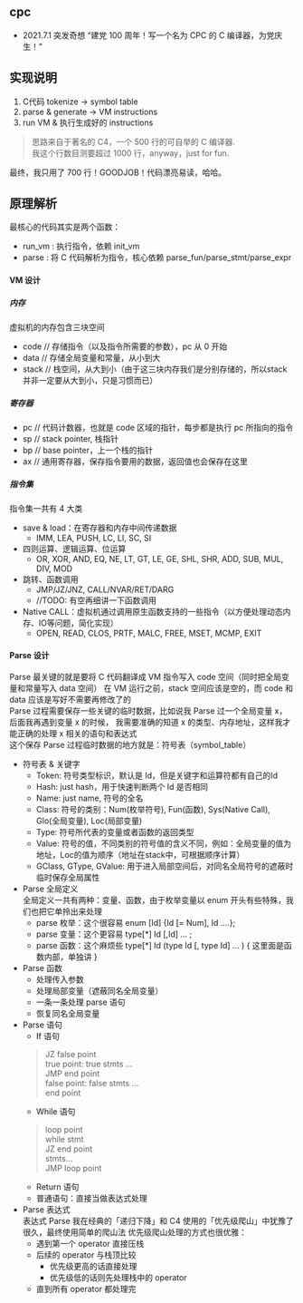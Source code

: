 ## cpc
- 2021.7.1 突发奇想 “建党 100 周年！写一个名为 CPC 的 C 编译器，为党庆生！”

## 实现说明
1. C代码 tokenize -> symbol table
2. parse & generate -> VM instructions
3. run VM & 执行生成好的 instructions

> 思路来自于著名的 C4，一个 500 行的可自举的 C 编译器.   
> 我这个行数目测要超过 1000 行，anyway，just for fun.

最终，我只用了 700 行！GOODJOB！代码漂亮易读，哈哈。

## 原理解析
最核心的代码其实是两个函数：
- run_vm : 执行指令，依赖 init_vm
- parse  : 将 C 代码解析为指令，核心依赖 parse_fun/parse_stmt/parse_expr

#### VM 设计
##### 内存
虚拟机的内存包含三块空间
 - code // 存储指令（以及指令所需要的参数），pc 从 0 开始
 - data // 存储全局变量和常量，从小到大
 - stack // 栈空间，从大到小（由于这三块内存我们是分别存储的，所以stack并非一定要从大到小，只是习惯而已）

##### 寄存器
 - pc // 代码计数器，也就是 code 区域的指针，每步都是执行 pc 所指向的指令
 - sp // stack pointer, 栈指针
 - bp // base pointer，上一个栈的指针
 - ax // 通用寄存器，保存指令要用的数据，返回值也会保存在这里

##### 指令集
指令集一共有 4 大类
 - save & load：在寄存器和内存中间传递数据
   - IMM, LEA, PUSH, LC, LI, SC, SI
 - 四则运算、逻辑运算、位运算
   - OR, XOR, AND, EQ, NE, LT, GT, LE, GE, SHL, SHR, ADD, SUB, MUL, DIV, MOD
 - 跳转、函数调用
   - JMP/JZ/JNZ, CALL/NVAR/RET/DARG
   - //TODO: 有空再细讲一下函数调用
 - Native CALL：虚拟机通过调用原生函数支持的一些指令（以方便处理动态内存、IO等问题，简化实现）
   - OPEN, READ, CLOS, PRTF, MALC, FREE, MSET, MCMP, EXIT

#### Parse 设计
Parse 最关键的就是要将 C 代码翻译成 VM 指令写入 code 空间（同时把全局变量和常量写入 data 空间） 
在 VM 运行之前，stack 空间应该是空的，而 code 和 data 应该是写好不需要再修改了的  
Parse 过程需要保存一些关键的临时数据，比如说我 Parse 过一个全局变量 x，后面我再遇到变量 x 的时候，
我需要准确的知道 x 的类型、内存地址，这样我才能正确的处理 x 相关的语句和表达式  
这个保存 Parse 过程临时数据的地方就是：符号表（symbol_table）
- 符号表 & 关键字
  - Token: 符号类型标识，默认是 Id，但是关键字和运算符都有自己的Id
  - Hash: just hash，用于快速判断两个 Id 是否相同
  - Name: just name, 符号的全名
  - Class: 符号的类别：Num(枚举符号), Fun(函数), Sys(Native Call), Glo(全局变量), Loc(局部变量)
  - Type: 符号所代表的变量或者函数的返回类型
  - Value: 符号的值，不同类别的符号值的含义不同，例如：全局变量的值为地址，Loc的值为顺序（地址在stack中，可根据顺序计算）
  - GClass, GType, GValue: 用于进入局部空间后，对同名全局符号的遮蔽时临时保存全局属性
- Parse 全局定义  
全局定义一共有两种：变量、函数，由于枚举变量以 enum 开头有些特殊，我们也把它单拎出来处理
  - parse 枚举：这个很容易 enum [Id] {Id [= Num], Id ....};
  - parse 变量：这个更容易 type[\*] Id [,Id] ... ;
  - parse 函数：这个麻烦些 type[\*] Id (type Id [, type Id] ... ) { 这里面是函数内部，单独讲 } 
- Parse 函数
  - 处理传入参数
  - 处理局部变量（遮蔽同名全局变量）
  - 一条一条处理 parse 语句
  - 恢复同名全局变量
- Parse 语句
  - If 语句
  > JZ false point  
  > true point: true stmts ...  
  > JMP end point  
  > false point: false stmts ...  
  > end point  
  - While 语句
  > loop point  
  > while stmt  
  > JZ end point  
  > stmts...  
  > JMP loop point  
  - Return 语句
  - 普通语句：直接当做表达式处理
- Parse 表达式  
表达式 Parse 我在经典的「递归下降」和 C4 使用的「优先级爬山」中犹豫了很久，最终使用简单的爬山法
优先级爬山处理的方式也很优雅：
  - 遇到第一个 operator 直接压栈
  - 后续的 operator 与栈顶比较
    - 优先级更高的话直接处理
    - 优先级低的话则先处理栈中的 operator
  - 直到所有 operator 都处理完
